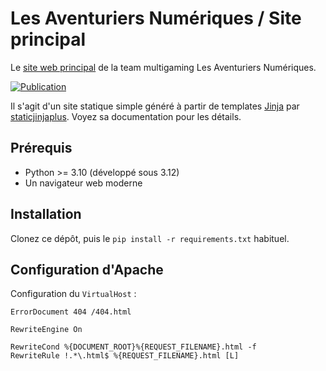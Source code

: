 # Les Aventuriers Numériques / Site principal

Le [site web principal](https://team-lan.org/) de la team multigaming Les Aventuriers Numériques.

[![Publication](https://github.com/Les-Aventuriers-Numeriques/team-lan.org/actions/workflows/publish.yml/badge.svg)](https://github.com/Les-Aventuriers-Numeriques/team-lan.org/actions/workflows/publish.yml)

Il s'agit d'un site statique simple généré à partir de templates [Jinja](https://jinja.palletsprojects.com/en/3.1.x/) par
[staticjinjaplus](https://github.com/EpocDotFr/staticjinjaplus). Voyez sa documentation pour les détails.

## Prérequis

  - Python >= 3.10 (développé sous 3.12)
  - Un navigateur web moderne

## Installation

Clonez ce dépôt, puis le `pip install -r requirements.txt` habituel.

## Configuration d'Apache

Configuration du `VirtualHost` :

```apacheconf
ErrorDocument 404 /404.html

RewriteEngine On

RewriteCond %{DOCUMENT_ROOT}%{REQUEST_FILENAME}.html -f
RewriteRule !.*\.html$ %{REQUEST_FILENAME}.html [L]
```